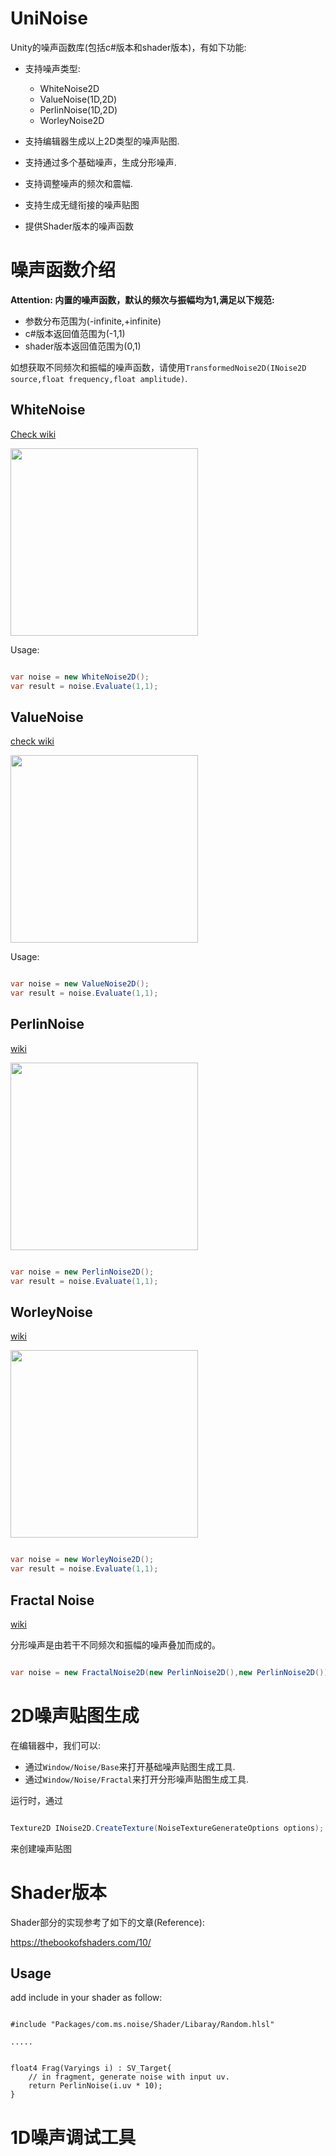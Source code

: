 # UniNoise

Unity的噪声函数库(包括c#版本和shader版本)，有如下功能:

- 支持噪声类型:
    - WhiteNoise2D
    - ValueNoise(1D,2D)
    - PerlinNoise(1D,2D)
    - WorleyNoise2D

- 支持编辑器生成以上2D类型的噪声贴图.

- 支持通过多个基础噪声，生成分形噪声.

- 支持调整噪声的频次和震幅.

- 支持生成无缝衔接的噪声贴图

- 提供Shader版本的噪声函数



# 噪声函数介绍

__Attention: 内置的噪声函数，默认的频次与振幅均为1,满足以下规范:__
- 参数分布范围为(-infinite,+infinite)
- c#版本返回值范围为(-1,1)
- shader版本返回值范围为(0,1)


如想获取不同频次和振幅的噪声函数，请使用`TransformedNoise2D(INoise2D source,float frequency,float amplitude)`.

## WhiteNoise

[Check wiki](https://en.wikipedia.org/wiki/White_noise)

<img src="https://raw.githubusercontent.com/wiki/wlgys8/UniNoise/.imgs/WhiteNoise.jpg" width="300"/>

Usage:

```csharp

var noise = new WhiteNoise2D();
var result = noise.Evaluate(1,1);

```

## ValueNoise

[check wiki](https://en.wikipedia.org/wiki/Value_noise)

<img src="https://raw.githubusercontent.com/wiki/wlgys8/UniNoise/.imgs/ValueNoise.jpg" width="300"/>

Usage:

```csharp

var noise = new ValueNoise2D();
var result = noise.Evaluate(1,1);

```




## PerlinNoise

[wiki](https://en.wikipedia.org/wiki/Perlin_noise)

<img src="https://raw.githubusercontent.com/wiki/wlgys8/UniNoise/.imgs/PerlinNoise.jpg" width="300"/>

```csharp

var noise = new PerlinNoise2D();
var result = noise.Evaluate(1,1);

```

## WorleyNoise

[wiki](https://en.wikipedia.org/wiki/Worley_noise)

<img src="https://raw.githubusercontent.com/wiki/wlgys8/UniNoise/.imgs/WorleyNoise.jpg" width="300"/>

```csharp

var noise = new WorleyNoise2D();
var result = noise.Evaluate(1,1);

```

## Fractal Noise

[wiki](https://en.wikipedia.org/wiki/Fractional_Brownian_motion)

分形噪声是由若干不同频次和振幅的噪声叠加而成的。

```csharp

var noise = new FractalNoise2D(new PerlinNoise2D(),new PerlinNoise2D());

```


# 2D噪声贴图生成

在编辑器中，我们可以:
- 通过`Window/Noise/Base`来打开基础噪声贴图生成工具.
- 通过`Window/Noise/Fractal`来打开分形噪声贴图生成工具.

运行时，通过

```csharp

Texture2D INoise2D.CreateTexture(NoiseTextureGenerateOptions options);

```

来创建噪声贴图


# Shader版本


Shader部分的实现参考了如下的文章(Reference):

https://thebookofshaders.com/10/


## Usage

add include in your shader as follow:

```hlsl

#include "Packages/com.ms.noise/Shader/Libaray/Random.hlsl"

.....


float4 Frag(Varyings i) : SV_Target{
    // in fragment, generate noise with input uv.
    return PerlinNoise(i.uv * 10);
}

```


# 1D噪声调试工具


